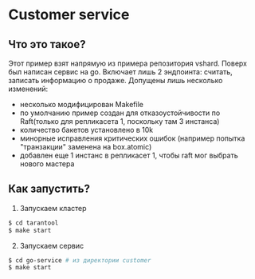# Customer service
## Что это такое?

Этот пример взят напрямую из примера репозитория vshard. Поверх был написан сервис на go.
Включает лишь 2 эндпоинта: считать, записать информацию о продаже.
Допущены лишь несколько изменений:

- несколько модифицирован Makefile
- по умолчанию пример создан для отказоустойчивости по Raft(только для репликасета 1, поскольку там 3 инстанса)
- количество бакетов установлено в 10k
- минорные исправления критических ошибок (например попытка "транзакции" заменена на box.atomic)
- добавлен еще 1 инстанс в репликасет 1, чтобы raft мог выбрать нового мастера
## Как запустить?

1. Запускаем кластер

```sh
$ cd tarantool
$ make start
```

2. Запускаем сервис
```sh
$ cd go-service # из директории customer
$ make start
```